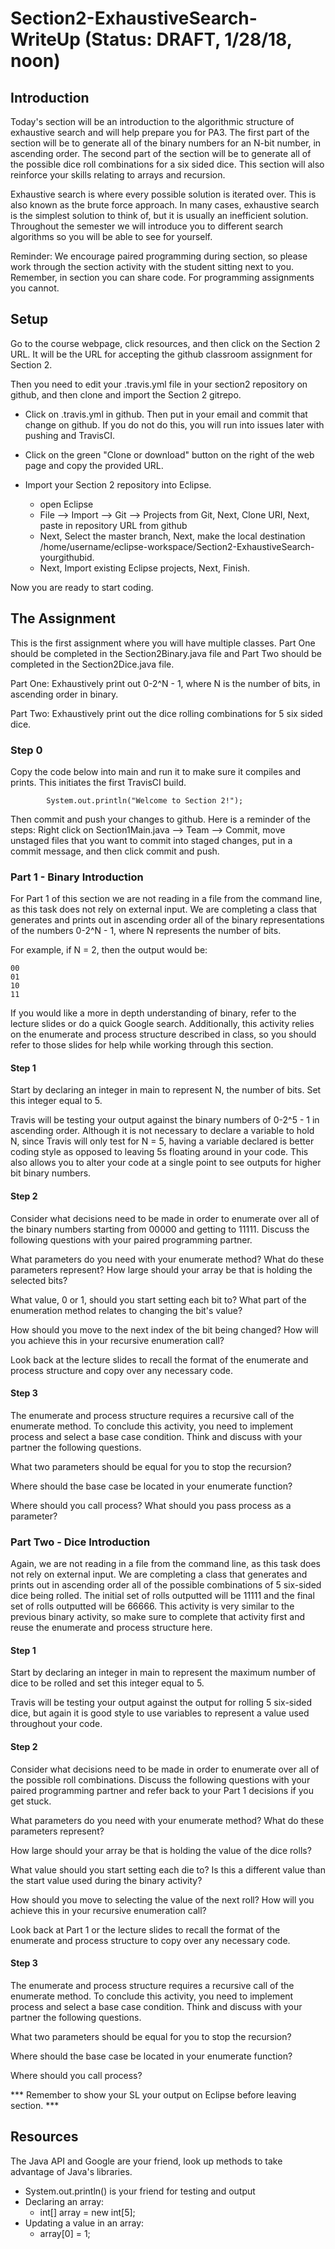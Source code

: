 # Section2-ExhaustiveSearch-WriteUp (Status: DRAFT, 1/28/18, noon)

## Introduction 
Today's section will be an introduction to the algorithmic structure of exhaustive
search and will help prepare you for PA3. The first part of the section will be
to generate all of the binary numbers for an N-bit number, in ascending order. 
The second part of the section will be to generate all of the possible dice roll
combinations for a six sided dice. This section will also reinforce your skills 
relating to arrays and recursion. 

Exhaustive search is where every possible solution is iterated over. This is also
known as the brute force approach. In many cases, exhaustive search is the simplest
solution to think of, but it is usually an inefficient solution. Throughout the 
semester we will introduce you to different search algorithms so you will be able
to see for yourself. 

Reminder: We encourage paired programming during section, so please work through the 
section activity with the student sitting next to you. Remember, in section you can 
share code. For programming assignments you cannot.

## Setup 
Go to the course webpage, click resources, and then click on the Section 2
URL.  It will be the URL for accepting the github classroom assignment
for Section 2.

Then you need to edit your .travis.yml file in your section2 repository on 
github, and then clone and import the Section 2 gitrepo.
  * Click on .travis.yml in github.  Then put in your email and commit that change on
    github. If you do not do this, you will run into issues later with pushing and
    TravisCI. 
  
  * Click on the green "Clone or download" button on the right of the web page 
    and copy the provided URL.

  * Import your Section 2 repository into Eclipse.
    * open Eclipse 
    * File —> Import —> Git —> Projects from Git, Next, Clone URI, Next, paste 
      in repository   URL from github
    * Next, Select the master branch, Next, make the local destination 
      /home/username/eclipse-workspace/Section2-ExhaustiveSearch-yourgithubid.
    * Next, Import existing Eclipse projects, Next, Finish.

Now you are ready to start coding. 

## The Assignment
This is the first assignment where you will have multiple classes. Part One should
be completed in the Section2Binary.java file and Part Two should be completed in the
Section2Dice.java file. 

Part One: Exhaustively print out 0-2^N - 1, where N is the number of bits, in ascending
order in binary.  	

Part Two: Exhaustively print out the dice rolling combinations for 5 six sided dice. 

### Step 0
Copy the code below into main and run it to make sure it compiles and prints. 
This initiates the first TravisCI build.  

```
        System.out.println("Welcome to Section 2!");
```

Then commit and push your changes to github. Here is a reminder of the steps:
Right click on Section1Main.java --> Team --> Commit, move unstaged files 
that you want to commit into staged changes, put in a commit message, and 
then click commit and push.



### Part 1 - Binary Introduction 
For Part 1 of this section we are not reading in a file from the command line, 
as this task does not rely on external input. We are completing a class that 
generates and prints out in ascending order all of the binary representations 
of the numbers 0-2^N - 1, where N represents the number of bits. 

For example, if N = 2, then the output would be:
```
00
01
10
11
``` 

If you would like a more in depth understanding of binary, refer to the lecture 
slides or do a quick Google search. Additionally, this activity relies on the 
enumerate and process structure described in class, so you should refer to those 
slides for help while working through this section. 

#### Step 1 
Start by declaring an integer in main to represent N, the number of bits. Set 
this integer equal to 5. 

Travis will be testing your output against the binary numbers of 0-2^5 - 1 in 
ascending order. Although it is not necessary to declare a variable to hold N, 
since Travis will only test for N = 5,  having a variable declared is better 
coding style as opposed to leaving 5s floating around in your code. This also 
allows you to alter your code at a single point to see outputs for higher bit 
binary numbers.

#### Step 2 
Consider what decisions need to be made in order to enumerate over all of the 
binary numbers starting from 00000 and getting to 11111. Discuss the following
questions with your paired programming partner. 

What parameters do you need with your enumerate method? What do these parameters
represent? How large should your array be that is holding the selected bits? 

What value, 0 or 1, should you start setting each bit to? What part of the 
enumeration method relates to changing the bit's value? 

How should you move to the next index of the bit being changed? How will
you achieve this in your recursive enumeration call? 

Look back at the lecture slides to recall the format of the enumerate and 
process structure and copy over any necessary code. 

#### Step 3
The enumerate and process structure requires a recursive call of the enumerate 
method. To conclude this activity, you need to implement process and select
a base case condition. Think and discuss with your partner the following 
questions. 

What two parameters should be equal for you to stop the recursion? 

Where should the base case be located in your enumerate function? 

Where should you call process? What should you pass process as a parameter? 

### Part Two - Dice Introduction 
Again, we are not reading in a file from the command line, as this task does 
not rely on external input. We are completing a class that generates and prints 
out in ascending order all of the possible combinations of 5 six-sided dice 
being rolled. The initial set of rolls outputted will be 11111 and the final 
set of rolls outputted will be 66666. This activity is very similar to the 
previous binary activity, so make sure to complete that activity first and 
reuse the enumerate and process structure here. 

#### Step 1 
Start by declaring an integer in main to represent the maximum number of dice 
to be rolled and set this integer equal to 5. 

Travis will be testing your output against the output for rolling 5 six-sided 
dice, but again it is good style to use variables to represent a value used
throughout your code. 

#### Step 2 
Consider what decisions need to be made in order to enumerate over all of the 
possible roll combinations. Discuss the following questions with your paired 
programming partner and refer back to your Part 1 decisions if you get stuck.  

What parameters do you need with your enumerate method? What do these parameters
represent? 

How large should your array be that is holding the value of the dice rolls? 

What value should you start setting each die to? Is this a different value than 
the start value used during the binary activity? 

How should you move to selecting the value of the next roll? How will
you achieve this in your recursive enumeration call? 

Look back at Part 1 or the lecture slides to recall the format of the enumerate 
and process structure to copy over any necessary code. 

#### Step 3
The enumerate and process structure requires a recursive call of the enumerate 
method. To conclude this activity, you need to implement process and select
a base case condition. Think and discuss with your partner the following 
questions. 

What two parameters should be equal for you to stop the recursion? 

Where should the base case be located in your enumerate function? 

Where should you call process? 


*** Remember to show your SL your output on Eclipse before leaving section. *** 


## Resources

The Java API and Google are your friend, look up methods to take advantage of 
Java's libraries. 

* System.out.println() is your friend for testing and output 
* Declaring an array:
	* int[] array = new int[5]; 
* Updating a value in an array: 
	* array[0] = 1; 
